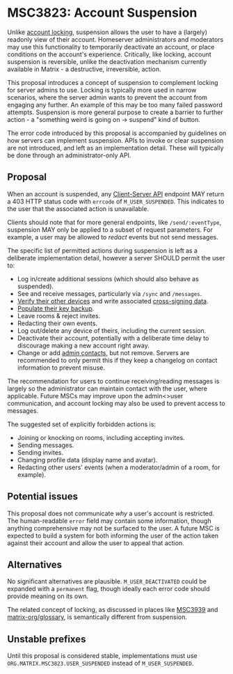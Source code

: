 # MSC3823: Account Suspension

Unlike [account locking](https://spec.matrix.org/v1.12/client-server-api/#account-locking), suspension
allows the user to have a (largely) readonly view of their account. Homeserver administrators and
moderators may use this functionality to temporarily deactivate an account, or place conditions on
the account's experience. Critically, like locking, account suspension is reversible, unlike the
deactivation mechanism currently available in Matrix - a destructive, irreversible, action.

This proposal introduces a concept of suspension to complement locking for server admins to use. Locking
is typically more used in narrow scenarios, where the server admin wants to prevent the account from
engaging any further. An example of this may be too many failed password attempts. Suspension is more
general purpose to create a barrier to further action - a "something weird is going on -> suspend"
kind of button.

The error code introduced by this proposal is accompanied by guidelines on how servers can implement
suspension. APIs to invoke or clear suspension are not introduced, and left as an implementation detail.
These will typically be done through an administrator-only API.

## Proposal

When an account is suspended, any [Client-Server API](https://spec.matrix.org/v1.10/client-server-api/)
endpoint MAY return a 403 HTTP status code with `errcode` of `M_USER_SUSPENDED`. This indicates to
the user that the associated action is unavailable.

Clients should note that for more general endpoints, like `/send/:eventType`, suspension MAY only be
applied to a subset of request parameters. For example, a user may be allowed to *redact* events but
not send messages.

The specific list of permitted actions during suspension is left as a deliberate implementation
detail, however a server SHOULD permit the user to:

* Log in/create additional sessions (which should also behave as suspended).
* See and receive messages, particularly via `/sync` and `/messages`.
* [Verify their other devices](https://spec.matrix.org/v1.10/client-server-api/#device-verification)
  and write associated [cross-signing data](https://spec.matrix.org/v1.10/client-server-api/#cross-signing).
* [Populate their key backup](https://spec.matrix.org/v1.10/client-server-api/#server-side-key-backups).
* Leave rooms & reject invites.
* Redacting their own events.
* Log out/delete any device of theirs, including the current session.
* Deactivate their account, potentially with a deliberate time delay to discourage making a new
  account right away.
* Change or add [admin contacts](https://spec.matrix.org/v1.10/client-server-api/#adding-account-administrative-contact-information),
  but not remove. Servers are recommended to only permit this if they keep a changelog on contact information
  to prevent misuse.

The recommendation for users to continue receiving/reading messages is largely so the administrator
can maintain contact with the user, where applicable. Future MSCs may improve upon the admin<>user
communication, and account locking may also be used to prevent access to messages.

The suggested set of explicitly forbidden actions is:

* Joining or knocking on rooms, including accepting invites.
* Sending messages.
* Sending invites.
* Changing profile data (display name and avatar).
* Redacting other users' events (when a moderator/admin of a room, for example).

## Potential issues

This proposal does not communicate *why* a user's account is restricted. The human-readable `error`
field may contain some information, though anything comprehensive may not be surfaced to the user.
A future MSC is expected to build a system for both informing the user of the action taken against
their account and allow the user to appeal that action.

## Alternatives

No significant alternatives are plausible. `M_USER_DEACTIVATED` could be expanded with a `permanent`
flag, though ideally each error code should provide meaning on its own.

The related concept of locking, as discussed in places like [MSC3939](https://github.com/matrix-org/matrix-spec-proposals/pull/3939)
and [matrix-org/glossary](https://github.com/matrix-org/glossary), is semantically different from
suspension.

## Unstable prefixes

Until this proposal is considered stable, implementations must use
`ORG.MATRIX.MSC3823.USER_SUSPENDED` instead of `M_USER_SUSPENDED`.
